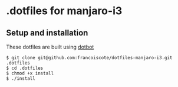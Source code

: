 # .dotfiles for manjaro-i3

## Setup and installation

These dotfiles are built using [dotbot](https://github.com/anishathalye/dotbot)
```
$ git clone git@github.com:francoiscote/dotfiles-manjaro-i3.git .dotfiles
$ cd .dotfiles
$ chmod +x install
$ ./install
```
